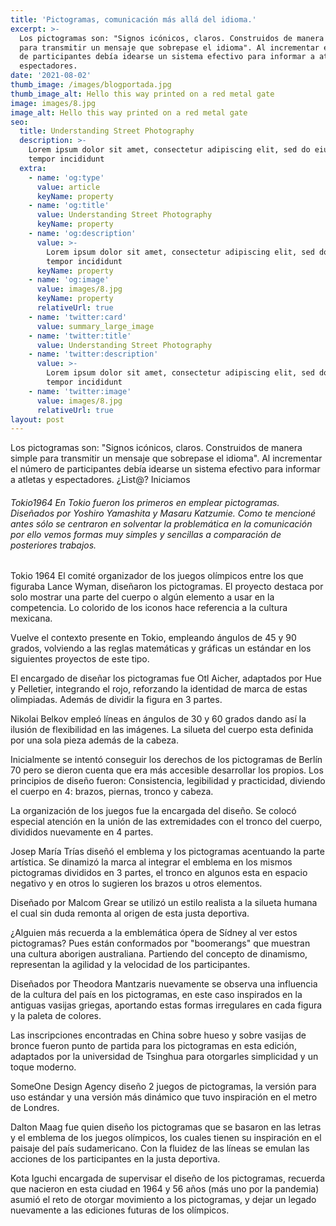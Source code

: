 ```yaml
---
title: 'Pictogramas, comunicación más allá del idioma.'
excerpt: >-
  Los pictogramas son: "Signos icónicos, claros. Construidos de manera simple
  para transmitir un mensaje que sobrepase el idioma". Al incrementar el número
  de participantes debía idearse un sistema efectivo para informar a atletas y
  espectadores. 
date: '2021-08-02'
thumb_image: /images/blogportada.jpg
thumb_image_alt: Hello this way printed on a red metal gate
image: images/8.jpg
image_alt: Hello this way printed on a red metal gate
seo:
  title: Understanding Street Photography
  description: >-
    Lorem ipsum dolor sit amet, consectetur adipiscing elit, sed do eiusmod
    tempor incididunt
  extra:
    - name: 'og:type'
      value: article
      keyName: property
    - name: 'og:title'
      value: Understanding Street Photography
      keyName: property
    - name: 'og:description'
      value: >-
        Lorem ipsum dolor sit amet, consectetur adipiscing elit, sed do eiusmod
        tempor incididunt
      keyName: property
    - name: 'og:image'
      value: images/8.jpg
      keyName: property
      relativeUrl: true
    - name: 'twitter:card'
      value: summary_large_image
    - name: 'twitter:title'
      value: Understanding Street Photography
    - name: 'twitter:description'
      value: >-
        Lorem ipsum dolor sit amet, consectetur adipiscing elit, sed do eiusmod
        tempor incididunt
    - name: 'twitter:image'
      value: images/8.jpg
      relativeUrl: true
layout: post
---
```

Los pictogramas son: "Signos icónicos, claros. Construidos de manera simple para transmitir un mensaje que sobrepase el idioma". Al incrementar el número de participantes debía idearse un sistema efectivo para informar a atletas y espectadores.  ¿List@? Iniciamos


###### Tokio1964&#xA;En Tokio fueron los primeros en emplear pictogramas. Diseñados por Yoshiro Yamashita y Masaru Katzumie. Como te mencioné antes sólo se centraron en solventar la problemática en la comunicación por ello vemos formas muy simples y sencillas a comparación de posteriores trabajos.&#xA;

Tokio 1964
El comité organizador de los juegos olímpicos entre los que figuraba Lance Wyman, diseñaron los pictogramas. El proyecto destaca por solo mostrar una parte del cuerpo o algún elemento a usar en la competencia. Lo colorido de los iconos hace referencia a la cultura mexicana.

Vuelve el contexto presente en Tokio, empleando ángulos de 45 y 90 grados, volviendo a las reglas matemáticas y gráficas un estándar en los siguientes proyectos de este tipo.

El encargado de diseñar los pictogramas fue Otl Aicher, adaptados por Hue y Pelletier, integrando el rojo, reforzando la identidad de marca de estas olimpiadas. Además de dividir la figura en 3 partes.

Nikolai Belkov empleó líneas en ángulos de 30 y 60 grados dando así la ilusión de flexibilidad en las imágenes. La silueta del cuerpo esta definida por una sola pieza además de la cabeza.

Inicialmente se intentó conseguir los derechos de los pictogramas de Berlín 70 pero se dieron cuenta que era más accesible desarrollar los propios. Los principios de diseño fueron: Consistencia, legibilidad y practicidad, diviendo el cuerpo en 4: brazos, piernas, tronco y cabeza.

La organización de los juegos fue la encargada del diseño. Se colocó especial atención en la unión de las extremidades con el tronco del cuerpo, divididos nuevamente en 4 partes.

Josep María Trías diseñó el emblema y los pictogramas acentuando la parte artística. Se dinamizó la marca al integrar el emblema en los mismos pictogramas divididos en 3 partes, el tronco en algunos esta en espacio negativo y en otros lo sugieren los brazos u otros elementos.

Diseñado por Malcom Grear se utilizó un estilo realista a la silueta humana el cual sin duda remonta al origen de esta justa deportiva.

¿Alguien más recuerda a la emblemática ópera de Sídney al ver estos pictogramas? Pues están conformados por "boomerangs" que muestran una cultura aborigen australiana. Partiendo del concepto de dinamismo, representan la agilidad y la velocidad de los participantes.

Diseñados por Theodora Mantzaris nuevamente se observa una influencia de la cultura del país en los pictogramas, en este caso inspirados en la antiguas vasijas griegas, aportando estas formas irregulares en cada figura y la paleta de colores.

Las inscripciones encontradas en China sobre hueso y sobre vasijas de bronce fueron punto de partida para los pictogramas en esta edición, adaptados por la universidad de Tsinghua para otorgarles simplicidad y un toque moderno.

SomeOne Design Agency diseño 2 juegos de pictogramas, la versión para uso estándar y una versión más dinámico que tuvo inspiración en el metro de Londres.

Dalton Maag fue quien diseño los pictogramas que se basaron en las letras y el emblema de los juegos olímpicos, los cuales tienen su inspiración en el paisaje del país sudamericano. Con la fluidez de las líneas se emulan las acciones de los participantes en la justa deportiva.

Kota Iguchi encargada de supervisar el diseño de los pictogramas, recuerda que nacieron en esta ciudad en 1964 y 56 años (más uno por la pandemia) asumió el reto de otorgar movimiento a los pictogramas, y dejar un legado nuevamente a las ediciones futuras de los olímpicos.



